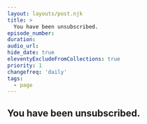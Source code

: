 ```yaml
---
layout: layouts/post.njk
title: >
  You have been unsubscribed.
episode_number:
duration:
audio_url:
hide_date: true
eleventyExcludeFromCollections: true
priority: 1
changefreq: 'daily'
tags:
  - page
---
```


## You have been unsubscribed.
